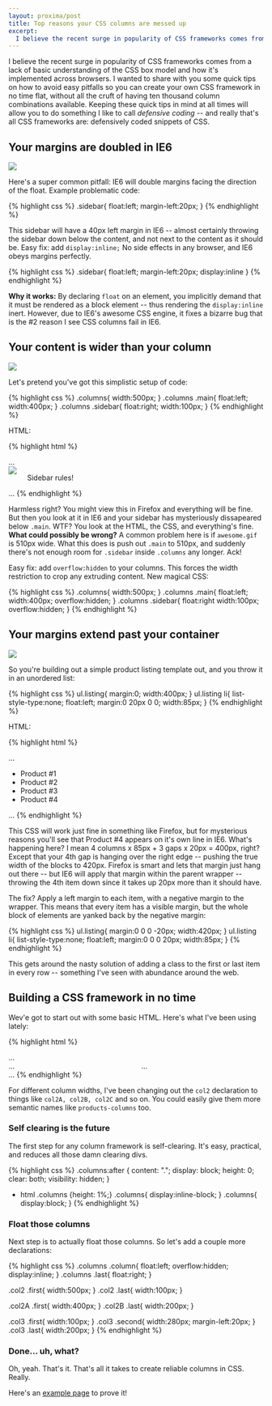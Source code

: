 ```yaml
---
layout: proxima/post
title: Top reasons your CSS columns are messed up
excerpt:
  I believe the recent surge in popularity of CSS frameworks comes from a lack of basic understanding of the CSS box model and how it's implemented across browsers.  I wanted to share with you some quick tips on how to avoid easy pitfalls so you can create your own CSS framework in no time flat, without all the cruft of having ten thousand column combinations available.  Keeping these quick tips in mind at all times will allow you to do something I like to call <em>defensive coding</em> &ndash; and really that's all CSS frameworks are: defensively coded snippets of CSS.
---
```


I believe the recent surge in popularity of CSS frameworks comes from a lack of basic understanding of the CSS box model and how it's implemented across browsers.  I wanted to share with you some quick tips on how to avoid easy pitfalls so you can create your own CSS framework in no time flat, without all the cruft of having ten thousand column combinations available.  Keeping these quick tips in mind at all times will allow you to do something I like to call *defensive coding* -- and really that's all CSS frameworks are: defensively coded snippets of CSS.

## Your margins are doubled in IE6

<div class="figure">
<img src="https://assets.warpspire.com/images/css-column-tricks/ie6doublefloat.gif" />
</div>

Here's a super common pitfall: IE6 will double margins facing the direction of the float.  Example problematic code:

{% highlight css %}
.sidebar{
  float:left;
  margin-left:20px;
}
{% endhighlight %}

This sidebar will have a 40px left margin in IE6 -- almost certainly throwing the sidebar down below the content, and not next to the content as it should be.  Easy fix: add `display:inline;`  No side effects in any browser, and IE6 obeys margins perfectly.

{% highlight css %}
.sidebar{
  float:left;
  margin-left:20px;
  display:inline
}
{% endhighlight %}

**Why it works:** By declaring `float` on an element, you implicitly demand that it must be rendered as a block element -- thus rendering the `display:inline` inert.  However, due to IE6's awesome CSS engine, it fixes a bizarre bug that is the #2 reason I see CSS columns fail in IE6.

## Your content is wider than your column

<div class="figure">
<img src="https://assets.warpspire.com/images/css-column-tricks/extendingcolumns.gif" />
</div>

Let's pretend you've got this simplistic setup of code:

{% highlight css %}
.columns{
  width:500px;
}
.columns .main{
  float:left;
  width:400px;
}
.columns .sidebar{
  float:right;
  width:100px;
}
{% endhighlight %}

HTML:

{% highlight html %}
<html>
...
<div class="columns">
  <div class="main">
    <img src="/images/awesome.gif" />
  </div><!-- /.main -->
  <div class="sidebar">
    <p>Sidebar rules!</p>
  </div><!-- /.sidbear -->
</div><!-- /.columns -->
...
</html>
{% endhighlight %}

Harmless right? You might view this in Firefox and everything will be fine. But then you look at it in IE6 and your sidebar has mysteriously dissapeared below `.main`.  WTF? You look at the HTML, the CSS, and everything's fine.  **What could possibly be wrong?**  A common problem here is if `awesome.gif` is 510px wide.  What this does is push out `.main` to 510px, and suddenly there's not enough room for `.sidebar` inside `.columns` any longer.  Ack!

Easy fix: add `overflow:hidden` to your columns.  This forces the width restriction to crop any extruding content.  New magical CSS:

{% highlight css %}
.columns{
  width:500px;
}
.columns .main{
  float:left;
  width:400px;
  overflow:hidden;
}
.columns .sidebar{
  float:right
  width:100px;
  overflow:hidden;
}
{% endhighlight %}

## Your margins extend past your container

<div class="figure">
<img src="https://assets.warpspire.com/images/css-column-tricks/negativemargin.gif" />
</div>

So you're building out a simple product listing template out, and you throw it in an unordered list:

{% highlight css %}
ul.listing{
  margin:0;
  width:400px;
}
ul.listing li{
  list-style-type:none;
  float:left;
  margin:0 20px 0 0;
  width:85px;
}
{% endhighlight %}

HTML:

{% highlight html %}
<html>
...
<ul class="listing">
  <li>Product #1</li>
  <li>Product #2</li>
  <li>Product #3</li>
  <li>Product #4</li>
</ul>
...
</html>
{% endhighlight %}

This CSS will work just fine in something like Firefox, but for mysterious reasons you'll see that Product #4 appears on it's own line in IE6.  What's happening here? I mean 4 columns x 85px + 3 gaps x 20px = 400px, right? Except that your 4th gap is hanging over the right edge -- pushing the true width of the blocks to 420px.  Firefox is smart and lets that margin just hang out there -- but IE6 will apply that margin within the parent wrapper -- throwing the 4th item down since it takes up 20px more than it should have.

The fix? Apply a left margin to each item, with a negative margin to the wrapper.  This means that every item has a visible margin, but the whole block of elements are yanked back by the negative margin:

{% highlight css %}
ul.listing{
  margin:0 0 0 -20px;
  width:420px;
}
ul.listing li{
  list-style-type:none;
  float:left;
  margin:0 0 0 20px;
  width:85px;
}
{% endhighlight %}

This gets around the nasty solution of adding a class to the first or last item in every row -- something I've seen with abundance around the web.

## Building a CSS framework in no time

Wev'e got to start out with some basic HTML.  Here's what I've been using lately:

{% highlight html %}
<html>
...
<div class="columns col2">
  <div class="column first">
    ...
  </div><!-- /.first -->
  <div class="column last">
    ...
  </div><!-- /.last -->
</div><!-- /.columns -->
...
</html>
{% endhighlight %}

For different column widths, I've been changing out the `col2` declaration to things like `col2A, col2B, col2C` and so on. You could easily give them more semantic names like `products-columns` too.

### Self clearing is the future

The first step for any column framework is self-clearing. It's easy, practical, and reduces all those damn clearing divs.

{% highlight css %}
.columns:after {
    content: ".";
    display: block;
    height: 0;
    clear: both;
    visibility: hidden;
}
* html .columns {height: 1%;}
.columns{ display:inline-block; }
.columns{ display:block; }
{% endhighlight %}

### Float those columns

Next step is to actually float those columns. So let's add a couple more declarations:

{% highlight css %}
.columns .column{
  float:left;
  overflow:hidden;
  display:inline;
}
.columns .last{ float:right; }

.col2 .first{ width:500px; }
.col2 .last{ width:100px; }

.col2A .first{ width:400px; }
.col2B .last{ width:200px; }

.col3 .first{ width:100px; }
.col3 .second{ width:280px; margin-left:20px; }
.col3 .last{ width:200px; }
{% endhighlight %}

### Done... uh, what?

Oh, yeah. That's it. That's all it takes to create reliable columns in CSS. Really.

Here's an [example page](https://assets.warpspire.com/images/css-column-tricks/example.html) to prove it!